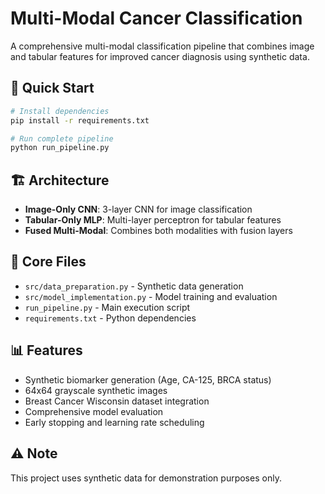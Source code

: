 # Multi-Modal Cancer Classification

A comprehensive multi-modal classification pipeline that combines image and tabular features for improved cancer diagnosis using synthetic data.

## 🚀 Quick Start

```bash
# Install dependencies
pip install -r requirements.txt

# Run complete pipeline
python run_pipeline.py
```

## 🏗️ Architecture

- **Image-Only CNN**: 3-layer CNN for image classification
- **Tabular-Only MLP**: Multi-layer perceptron for tabular features  
- **Fused Multi-Modal**: Combines both modalities with fusion layers

## 📁 Core Files

- `src/data_preparation.py` - Synthetic data generation
- `src/model_implementation.py` - Model training and evaluation
- `run_pipeline.py` - Main execution script
- `requirements.txt` - Python dependencies

## 📊 Features

- Synthetic biomarker generation (Age, CA-125, BRCA status)
- 64x64 grayscale synthetic images
- Breast Cancer Wisconsin dataset integration
- Comprehensive model evaluation
- Early stopping and learning rate scheduling

## ⚠️ Note

This project uses synthetic data for demonstration purposes only.
